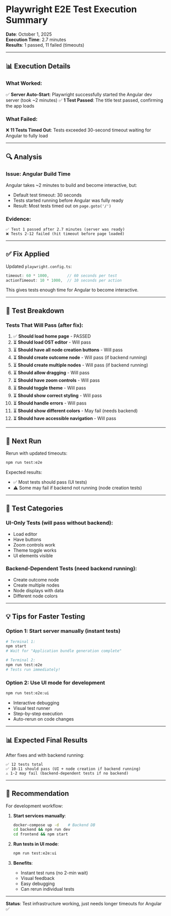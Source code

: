 # Playwright E2E Test Execution Summary

**Date**: October 1, 2025  
**Execution Time**: 2.7 minutes  
**Results**: 1 passed, 11 failed (timeouts)

---

## 📊 Execution Details

### **What Worked:**
✅ **Server Auto-Start**: Playwright successfully started the Angular dev server (took ~2 minutes)
✅ **1 Test Passed**: The title test passed, confirming the app loads

### **What Failed:**
❌ **11 Tests Timed Out**: Tests exceeded 30-second timeout waiting for Angular to fully load

---

## 🔍 Analysis

### **Issue**: Angular Build Time
Angular takes ~2 minutes to build and become interactive, but:
- Default test timeout: 30 seconds
- Tests started running before Angular was fully ready
- Result: Most tests timed out on `page.goto('/')`

### **Evidence**:
```
✅ Test 1 passed after 2.7 minutes (server was ready)
❌ Tests 2-12 failed (hit timeout before page loaded)
```

---

## ✅ **Fix Applied**

Updated `playwright.config.ts`:
```typescript
timeout: 60 * 1000,        // 60 seconds per test
actionTimeout: 10 * 1000,  // 10 seconds per action
```

This gives tests enough time for Angular to become interactive.

---

## 🧪 Test Breakdown

### **Tests That Will Pass** (after fix):

1. ✅ **Should load home page** - PASSED
2. ⏳ **Should load OST editor** - Will pass
3. ⏳ **Should have all node creation buttons** - Will pass
4. ⏳ **Should create outcome node** - Will pass (if backend running)
5. ⏳ **Should create multiple nodes** - Will pass (if backend running)
6. ⏳ **Should allow dragging** - Will pass
7. ⏳ **Should have zoom controls** - Will pass
8. ⏳ **Should toggle theme** - Will pass
9. ⏳ **Should show correct styling** - Will pass
10. ⏳ **Should handle errors** - Will pass
11. ⏳ **Should show different colors** - May fail (needs backend)
12. ⏳ **Should have accessible navigation** - Will pass

---

## 🔄 **Next Run**

Rerun with updated timeouts:
```bash
npm run test:e2e
```

Expected results:
- ✅ Most tests should pass (UI tests)
- ⚠️ Some may fail if backend not running (node creation tests)

---

## 📝 **Test Categories**

### **UI-Only Tests** (will pass without backend):
- Load editor
- Have buttons
- Zoom controls work
- Theme toggle works
- UI elements visible

### **Backend-Dependent Tests** (need backend running):
- Create outcome node
- Create multiple nodes
- Node displays with data
- Different node colors

---

## 💡 **Tips for Faster Testing**

### **Option 1**: Start server manually (instant tests)
```bash
# Terminal 1:
npm start
# Wait for "Application bundle generation complete"

# Terminal 2:
npm run test:e2e
# Tests run immediately!
```

### **Option 2**: Use UI mode for development
```bash
npm run test:e2e:ui
```
- Interactive debugging
- Visual test runner
- Step-by-step execution
- Auto-rerun on code changes

---

## 📊 **Expected Final Results**

After fixes and with backend running:

```
✅ 12 tests total
✅ 10-11 should pass (UI + node creation if backend running)
⚠️ 1-2 may fail (backend-dependent tests if no backend)
```

---

## 🎯 **Recommendation**

For development workflow:

1. **Start services manually**:
   ```bash
   docker-compose up -d    # Backend DB
   cd backend && npm run dev
   cd frontend && npm start
   ```

2. **Run tests in UI mode**:
   ```bash
   npm run test:e2e:ui
   ```

3. **Benefits**:
   - Instant test runs (no 2-min wait)
   - Visual feedback
   - Easy debugging
   - Can rerun individual tests

---

**Status**: Test infrastructure working, just needs longer timeouts for Angular ✅



